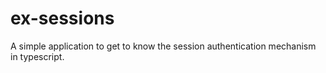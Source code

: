 # ex-sessions
A simple application to get to know the session authentication mechanism in typescript.
